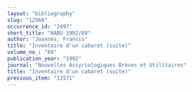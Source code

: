 ```yaml
---
layout: "bibliography"
slug: "12568"
occurrence_id: "2497"
short_title: "NABU 1992/89"
author: "Joannès, Francis"
title: "Inventaire d'un cabaret (suite)"
volume_no_: "89"
publication_year: "1992"
journal: "Nouvelles Assyriologiques Brèves et Utilitaires"
title: "Inventaire d'un cabaret (suite)"
previous_item: "12571"
---
```


